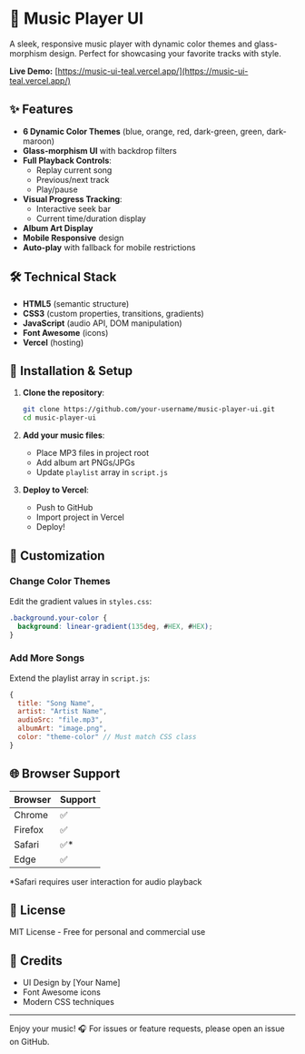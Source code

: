 # 🎵 Music Player UI

A sleek, responsive music player with dynamic color themes and glass-morphism design. Perfect for showcasing your favorite tracks with style.

**Live Demo:** [https://music-ui-teal.vercel.app/](https://music-ui-teal.vercel.app/)

## ✨ Features

- **6 Dynamic Color Themes** (blue, orange, red, dark-green, green, dark-maroon)
- **Glass-morphism UI** with backdrop filters
- **Full Playback Controls**:
  - Replay current song
  - Previous/next track
  - Play/pause
- **Visual Progress Tracking**:
  - Interactive seek bar
  - Current time/duration display
- **Album Art Display**
- **Mobile Responsive** design
- **Auto-play** with fallback for mobile restrictions

## 🛠️ Technical Stack

- **HTML5** (semantic structure)
- **CSS3** (custom properties, transitions, gradients)
- **JavaScript** (audio API, DOM manipulation)
- **Font Awesome** (icons)
- **Vercel** (hosting)

## 🚀 Installation & Setup

1. **Clone the repository**:
   ```bash
   git clone https://github.com/your-username/music-player-ui.git
   cd music-player-ui
   ```

2. **Add your music files**:
   - Place MP3 files in project root
   - Add album art PNGs/JPGs
   - Update `playlist` array in `script.js`

3. **Deploy to Vercel**:
   - Push to GitHub
   - Import project in Vercel
   - Deploy!

## 🎨 Customization

### Change Color Themes
Edit the gradient values in `styles.css`:
```css
.background.your-color {
  background: linear-gradient(135deg, #HEX, #HEX);
}
```

### Add More Songs
Extend the playlist array in `script.js`:
```javascript
{
  title: "Song Name",
  artist: "Artist Name",
  audioSrc: "file.mp3",
  albumArt: "image.png",
  color: "theme-color" // Must match CSS class
}
```

## 🌐 Browser Support

| Browser | Support |
|---------|---------|
| Chrome  | ✅       |
| Firefox | ✅       |
| Safari  | ✅*      |
| Edge    | ✅       |

*Safari requires user interaction for audio playback

## 📝 License

MIT License - Free for personal and commercial use

## 🙏 Credits

- UI Design by [Your Name]
- Font Awesome icons
- Modern CSS techniques

---

Enjoy your music! 🎧 For issues or feature requests, please open an issue on GitHub.
